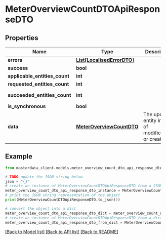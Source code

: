 # MeterOverviewCountDTOApiResponseDTO


## Properties

Name | Type | Description | Notes
------------ | ------------- | ------------- | -------------
**errors** | [**List[LocalisedErrorDTO]**](LocalisedErrorDTO.md) |  | [optional] 
**success** | **bool** |  | [optional] 
**applicable_entities_count** | **int** |  | [optional] 
**requested_entities_count** | **int** |  | [optional] 
**succeeded_entities_count** | **int** |  | [optional] [readonly] 
**is_synchronous** | **bool** |  | [optional] 
**data** | [**MeterOverviewCountDTO**](MeterOverviewCountDTO.md) | The updated entity in case of modifications or creation | [optional] 

## Example

```python
from masterdata_client.models.meter_overview_count_dto_api_response_dto import MeterOverviewCountDTOApiResponseDTO

# TODO update the JSON string below
json = "{}"
# create an instance of MeterOverviewCountDTOApiResponseDTO from a JSON string
meter_overview_count_dto_api_response_dto_instance = MeterOverviewCountDTOApiResponseDTO.from_json(json)
# print the JSON string representation of the object
print(MeterOverviewCountDTOApiResponseDTO.to_json())

# convert the object into a dict
meter_overview_count_dto_api_response_dto_dict = meter_overview_count_dto_api_response_dto_instance.to_dict()
# create an instance of MeterOverviewCountDTOApiResponseDTO from a dict
meter_overview_count_dto_api_response_dto_from_dict = MeterOverviewCountDTOApiResponseDTO.from_dict(meter_overview_count_dto_api_response_dto_dict)
```
[[Back to Model list]](../README.md#documentation-for-models) [[Back to API list]](../README.md#documentation-for-api-endpoints) [[Back to README]](../README.md)


